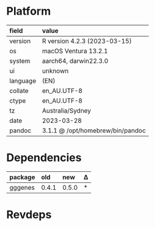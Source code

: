 # Platform

|field    |value                            |
|:--------|:--------------------------------|
|version  |R version 4.2.3 (2023-03-15)     |
|os       |macOS Ventura 13.2.1             |
|system   |aarch64, darwin22.3.0            |
|ui       |unknown                          |
|language |(EN)                             |
|collate  |en_AU.UTF-8                      |
|ctype    |en_AU.UTF-8                      |
|tz       |Australia/Sydney                 |
|date     |2023-03-28                       |
|pandoc   |3.1.1 @ /opt/homebrew/bin/pandoc |

# Dependencies

|package |old   |new   |Δ  |
|:-------|:-----|:-----|:--|
|gggenes |0.4.1 |0.5.0 |*  |

# Revdeps

